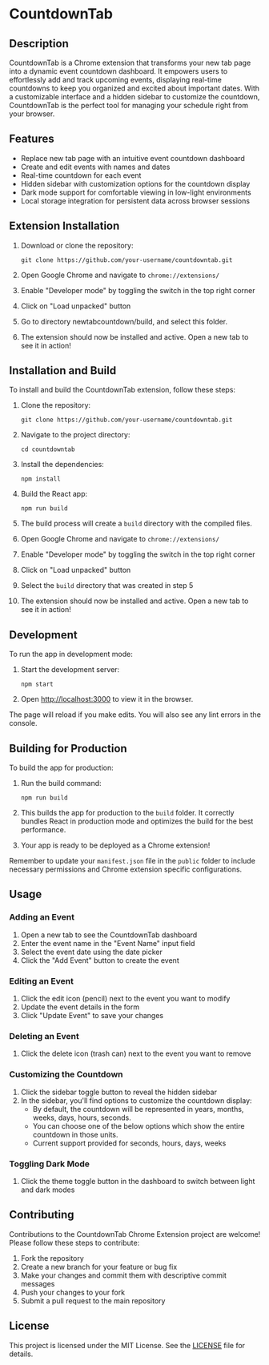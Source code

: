 # CountdownTab

## Description

CountdownTab is a Chrome extension that transforms your new tab page into a dynamic event countdown dashboard. It empowers users to effortlessly add and track upcoming events, displaying real-time countdowns to keep you organized and excited about important dates. With a customizable interface and a hidden sidebar to customize the countdown, CountdownTab is the perfect tool for managing your schedule right from your browser.

## Features

- Replace new tab page with an intuitive event countdown dashboard
- Create and edit events with names and dates
- Real-time countdown for each event
- Hidden sidebar with customization options for the countdown display
- Dark mode support for comfortable viewing in low-light environments
- Local storage integration for persistent data across browser sessions

## Extension Installation

1. Download or clone the repository:
   ```
   git clone https://github.com/your-username/countdowntab.git
   ```

2. Open Google Chrome and navigate to `chrome://extensions/`

3. Enable "Developer mode" by toggling the switch in the top right corner

4. Click on "Load unpacked" button

5. Go to directory newtabcountdown/build, and select this folder.

6. The extension should now be installed and active. Open a new tab to see it in action!


## Installation and Build

To install and build the CountdownTab extension, follow these steps:

1. Clone the repository:
   ```
   git clone https://github.com/your-username/countdowntab.git
   ```

2. Navigate to the project directory:
   ```
   cd countdowntab
   ```

3. Install the dependencies:
   ```
   npm install
   ```

4. Build the React app:
   ```
   npm run build
   ```

5. The build process will create a `build` directory with the compiled files.

6. Open Google Chrome and navigate to `chrome://extensions/`

7. Enable "Developer mode" by toggling the switch in the top right corner

8. Click on "Load unpacked" button

9. Select the `build` directory that was created in step 5

10. The extension should now be installed and active. Open a new tab to see it in action!

## Development

To run the app in development mode:

1. Start the development server:
   ```
   npm start
   ```

2. Open [http://localhost:3000](http://localhost:3000) to view it in the browser.

The page will reload if you make edits. You will also see any lint errors in the console.

## Building for Production

To build the app for production:

1. Run the build command:
   ```
   npm run build
   ```

2. This builds the app for production to the `build` folder. It correctly bundles React in production mode and optimizes the build for the best performance.

3. Your app is ready to be deployed as a Chrome extension!

Remember to update your `manifest.json` file in the `public` folder to include necessary permissions and Chrome extension specific configurations.


## Usage

### Adding an Event

1. Open a new tab to see the CountdownTab dashboard
2. Enter the event name in the "Event Name" input field
3. Select the event date using the date picker
4. Click the "Add Event" button to create the event

### Editing an Event

1. Click the edit icon (pencil) next to the event you want to modify
2. Update the event details in the form
3. Click "Update Event" to save your changes

### Deleting an Event

1. Click the delete icon (trash can) next to the event you want to remove

### Customizing the Countdown

1. Click the sidebar toggle button to reveal the hidden sidebar
2. In the sidebar, you'll find options to customize the countdown display:
   - By default, the countdown will be represented in years, months, weeks, days, hours, seconds. 
   - You can choose one of the below options which show the entire countdown in those units.
   - Current support provided for seconds, hours, days, weeks

### Toggling Dark Mode

1. Click the theme toggle button in the dashboard to switch between light and dark modes

## Contributing

Contributions to the CountdownTab Chrome Extension project are welcome! Please follow these steps to contribute:

1. Fork the repository
2. Create a new branch for your feature or bug fix
3. Make your changes and commit them with descriptive commit messages
4. Push your changes to your fork
5. Submit a pull request to the main repository

## License

This project is licensed under the MIT License. See the [LICENSE](LICENSE) file for details.
